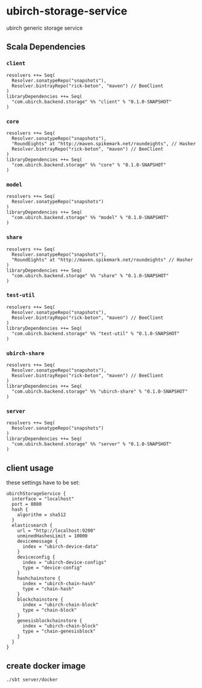 # ubirch-storage-service
ubirch generic storage service 

## Scala Dependencies

### `client`

    resolvers ++= Seq(
	  Resolver.sonatypeRepo("snapshots"),
	  Resolver.bintrayRepo("rick-beton", "maven") // BeeClient
	)
    libraryDependencies ++= Seq(
      "com.ubirch.backend.storage" %% "client" % "0.1.0-SNAPSHOT"
    )

### `core`

    resolvers ++= Seq(
	  Resolver.sonatypeRepo("snapshots"),
	  "RoundEights" at "http://maven.spikemark.net/roundeights", // Hasher
	  Resolver.bintrayRepo("rick-beton", "maven") // BeeClient
	)
    libraryDependencies ++= Seq(
      "com.ubirch.backend.storage" %% "core" % "0.1.0-SNAPSHOT"
    )

### `model`

    resolvers ++= Seq(
	  Resolver.sonatypeRepo("snapshots")
	)
    libraryDependencies ++= Seq(
      "com.ubirch.backend.storage" %% "model" % "0.1.0-SNAPSHOT"
    )

### `share`

    resolvers ++= Seq(
	  Resolver.sonatypeRepo("snapshots"),
	  "RoundEights" at "http://maven.spikemark.net/roundeights" // Hasher
	)
    libraryDependencies ++= Seq(
      "com.ubirch.backend.storage" %% "share" % "0.1.0-SNAPSHOT"
    )

### `test-util`

    resolvers ++= Seq(
	  Resolver.sonatypeRepo("snapshots"),
	  Resolver.bintrayRepo("rick-beton", "maven") // BeeClient
	)
    libraryDependencies ++= Seq(
      "com.ubirch.backend.storage" %% "test-util" % "0.1.0-SNAPSHOT"
    )

### `ubirch-share`

    resolvers ++= Seq(
	  Resolver.sonatypeRepo("snapshots"),
	  Resolver.bintrayRepo("rick-beton", "maven") // BeeClient
	)
    libraryDependencies ++= Seq(
      "com.ubirch.backend.storage" %% "ubirch-share" % "0.1.0-SNAPSHOT"
    )

### `server`

    resolvers ++= Seq(
	  Resolver.sonatypeRepo("snapshots")
	)
    libraryDependencies ++= Seq(
      "com.ubirch.backend.storage" %% "server" % "0.1.0-SNAPSHOT"
    )

## client usage

these settings have to be set:
```
ubirchStorageService {
  interface = "localhost"
  port = 8080
  hash {
    algorithm = sha512
  }
  elasticsearch {
    url = "http://localhost:9200"
    unminedHashesLimit = 10000
    devicemessage {
      index = "ubirch-device-data"
    }
    deviceconfig {
      index = "ubirch-device-configs"
      type = "device-config"
    }
    hashchainstore {
      index = "ubirch-chain-hash"
      type = "chain-hash"
    }
    blockchainstore {
      index = "ubirch-chain-block"
      type = "chain-block"
    }
    genesisblockchainstore {
      index = "ubirch-chain-block"
      type = "chain-genesisblock"
    }
  }
}
```

## create docker image
```
./sbt server/docker
```